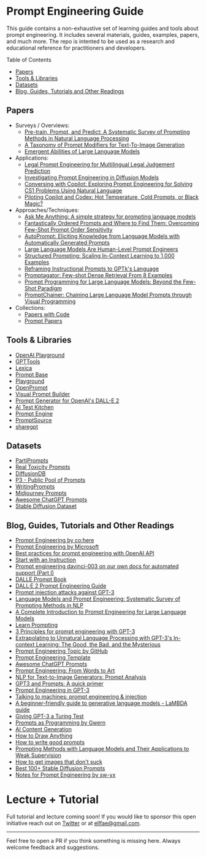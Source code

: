 # Prompt Engineering Guide

This guide contains a non-exhaustive set of learning guides and tools about prompt engineering. It includes several materials, guides, examples, papers, and much more. The repo is intented to be used as a research and educational reference for practitioners and developers.

Table of Contents

- [Papers](#papers)
- [Tools & Libraries](#tools--libraries)
- [Datasets](#datasets)
- [Blog, Guides, Tutorials and Other Readings](#blog-guides-tutorials-and-other-readings)

## Papers

- Surveys / Overviews:
  - [Pre-train, Prompt, and Predict: A Systematic Survey of Prompting Methods in Natural Language Processing](https://arxiv.org/abs/2107.13586) 
  - [A Taxonomy of Prompt Modifiers for Text-To-Image Generation](https://arxiv.org/abs/2204.13988)
  - [Emergent Abilities of Large Language Models](https://arxiv.org/abs/2206.07682)
- Applications:
  - [Legal Prompt Engineering for Multilingual Legal Judgement Prediction](https://arxiv.org/abs/2212.02199)
  - [Investigating Prompt Engineering in Diffusion Models](https://arxiv.org/abs/2211.15462)
  - [Conversing with Copilot: Exploring Prompt Engineering for Solving CS1 Problems Using Natural Language](https://arxiv.org/abs/2210.15157)
  - [Piloting Copilot and Codex: Hot Temperature, Cold Prompts, or Black Magic?](https://arxiv.org/abs/2210.14699)
- Approaches/Techniques:
  - [Ask Me Anything: A simple strategy for prompting language models](https://paperswithcode.com/paper/ask-me-anything-a-simple-strategy-for)
  - [Fantastically Ordered Prompts and Where to Find Them: Overcoming Few-Shot Prompt Order Sensitivity](https://arxiv.org/abs/2104.08786)
  - [AutoPrompt: Eliciting Knowledge from Language Models with Automatically Generated Prompts](https://arxiv.org/abs/2010.15980)
  - [Large Language Models Are Human-Level Prompt Engineers](https://sites.google.com/view/automatic-prompt-engineer?pli=1)
  - [Structured Prompting: Scaling In-Context Learning to 1,000 Examples](https://arxiv.org/abs/2212.06713)
  - [Reframing Instructional Prompts to GPTk's Language](https://arxiv.org/abs/2109.07830)
  - [Promptagator: Few-shot Dense Retrieval From 8 Examples](https://arxiv.org/abs/2209.11755)
  - [Prompt Programming for Large Language Models: Beyond the Few-Shot Paradigm](https://www.arxiv-vanity.com/papers/2102.07350/)
  - [PromptChainer: Chaining Large Language Model Prompts through Visual Programming](https://arxiv.org/abs/2203.06566)
- Collections:
  - [Papers with Code](https://paperswithcode.com/task/prompt-engineering)
  - [Prompt Papers](https://github.com/thunlp/PromptPapers#papers)


## Tools & Libraries

- [OpenAI Playground](https://beta.openai.com/playground)
- [GPTTools](https://gpttools.com/comparisontool)
- [Lexica](https://lexica.art/)
- [Prompt Base](https://promptbase.com/)
- [Playground](https://playgroundai.com/)
- [OpenPrompt](https://github.com/thunlp/OpenPrompt)
- [Visual Prompt Builder](https://tools.saxifrage.xyz/prompt)
- [Prompt Generator for OpenAI's DALL-E 2](http://dalle2-prompt-generator.s3-website-us-west-2.amazonaws.com/)
- [AI Test Kitchen](https://aitestkitchen.withgoogle.com/)
- [Prompt Engine](https://github.com/microsoft/prompt-engine)
- [PromptSource](https://github.com/bigscience-workshop/promptsource)
- [sharegpt](https://sharegpt.com/)

## Datasets
- [PartiPrompts](https://parti.research.google/)
- [Real Toxicity Prompts](https://allenai.org/data/real-toxicity-prompts)
- [DiffusionDB](https://github.com/poloclub/diffusiondb)
- [P3 - Public Pool of Prompts](https://huggingface.co/datasets/bigscience/P3)
- [WritingPrompts](WritingPrompts)
- [Midjourney Prompts](https://huggingface.co/datasets/succinctly/midjourney-prompts)
- [Awesome ChatGPT Prompts](https://huggingface.co/datasets/fka/awesome-chatgpt-prompts)
- [Stable Diffusion Dataset](https://huggingface.co/datasets/Gustavosta/Stable-Diffusion-Prompts)

## Blog, Guides, Tutorials and Other Readings
- [Prompt Engineering by co:here](https://docs.cohere.ai/docs/prompt-engineering)
- [Prompt Engineering by Microsoft](https://microsoft.github.io/prompt-engineering/)
- [Best practices for prompt engineering with OpenAI API](https://help.openai.com/en/articles/6654000-best-practices-for-prompt-engineering-with-openai-api)
- [Start with an Instruction](https://beta.openai.com/docs/quickstart/start-with-an-instruction)
- [Prompt engineering davinci-003 on our own docs for automated support (Part I)](https://www.patterns.app/blog/2022/12/21/finetune-llm-tech-support/)
- [DALLE Prompt Book](https://dallery.gallery/the-dalle-2-prompt-book/)
- [DALL·E 2 Prompt Engineering Guide](https://docs.google.com/document/d/11WlzjBT0xRpQhP9tFMtxzd0q6ANIdHPUBkMV-YB043U/edit#)
- [Prompt injection attacks against GPT-3](https://simonwillison.net/2022/Sep/12/prompt-injection/)
- [Language Models and Prompt Engineering: Systematic Survey of Prompting Methods in NLP](https://youtube.com/watch?v=OsbUfL8w-mo&feature=shares)
- [A Complete Introduction to Prompt Engineering for Large Language Models](https://www.mihaileric.com/posts/a-complete-introduction-to-prompt-engineering/)
- [Learn Prompting](https://learnprompting.org/)
- [3 Principles for prompt engineering with GPT-3](https://www.linkedin.com/pulse/3-principles-prompt-engineering-gpt-3-ben-whately/)
- [Extrapolating to Unnatural Language Processing with GPT-3's In-context Learning: The Good, the Bad, and the Mysterious](http://ai.stanford.edu/blog/in-context-learning/)
- [Prompt Engineering Topic by GitHub](https://github.com/topics/prompt-engineering)
- [Prompt Engineering Template](https://docs.google.com/spreadsheets/d/1-snKDn38-KypoYCk9XLPg799bHcNFSBAVu2HVvFEAkA/edit#gid=0)
- [Awesome ChatGPT Prompts](https://github.com/f/awesome-chatgpt-prompts)
- [Prompt Engineering: From Words to Art](https://www.saxifrage.xyz/post/prompt-engineering)
- [NLP for Text-to-Image Generators: Prompt Analysis](https://heartbeat.comet.ml/nlp-for-text-to-image-generators-prompt-analysis-part-1-5076a44d8365)
- [GPT3 and Prompts: A quick primer](https://buildspace.so/notes/intro-to-gpt3-prompts)
- [Prompt Engineering in GPT-3](https://www.analyticsvidhya.com/blog/2022/05/prompt-engineering-in-gpt-3/)
- [Talking to machines: prompt engineering & injection](https://artifact-research.com/artificial-intelligence/talking-to-machines-prompt-engineering-injection/)
- [A beginner-friendly guide to generative language models - LaMBDA guide](https://aitestkitchen.withgoogle.com/how-lamda-works)
- [Giving GPT-3 a Turing Test](https://lacker.io/ai/2020/07/06/giving-gpt-3-a-turing-test.html)
- [Prompts as Programming by Gwern](https://www.gwern.net/GPT-3#prompts-as-programming)
- [AI Content Generation](https://www.jonstokes.com/p/ai-content-generation-part-1-machine)
- [How to Draw Anything](https://andys.page/posts/how-to-draw/)
- [How to write good prompts](https://andymatuschak.org/prompts/)
- [Prompting Methods with Language Models and Their Applications to Weak Supervision](https://snorkel.ai/prompting-methods-with-language-models-nlp/)
- [How to get images that don't suck](https://www.reddit.com/r/StableDiffusion/comments/x41n87/how_to_get_images_that_dont_suck_a/)
- [Best 100+ Stable Diffusion Prompts](https://mpost.io/best-100-stable-diffusion-prompts-the-most-beautiful-ai-text-to-image-prompts/)
- [Notes for Prompt Engineering by sw-yx](https://github.com/sw-yx/ai-notes)

# Lecture + Tutorial
Full tutorial and lecture coming soon! If you would like to sponsor this open initiative reach out on [Twitter](https://twitter.com/omarsar0) or at ellfae@gmail.com.

---
Feel free to open a PR if you think something is missing here. Always welcome feedback and suggestions.
